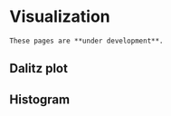 # Visualization

```{warning}
These pages are **under development**.
```

## Dalitz plot

## Histogram
